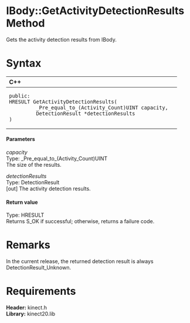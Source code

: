 IBody::GetActivityDetectionResults Method  
=========================================  

Gets the activity detection results from IBody. <span id="syntaxSection"></span>

Syntax  
======  

<table>
<colgroup>
<col width="100%" />
</colgroup>
<thead>
<tr class="header">
<th align="left">C++</th>
</tr>
</thead>
<tbody>
<tr class="odd">
<td align="left"><pre><code>public:  
HRESULT GetActivityDetectionResults(  
         _Pre_equal_to_(Activity_Count)UINT capacity,  
         DetectionResult *detectionResults  
)</code></pre></td>
</tr>
</tbody>
</table>

<span id="ID4EG"></span>
#### Parameters  

*capacity*    
Type: \_Pre\_equal\_to\_(Activity\_Count)UINT  
The size of the results.  

*detectionResults*    
Type: DetectionResult  
[out] The activity detection results.  

<span id="ID4EP"></span>
#### Return value  

Type: HRESULT  
Returns S\_OK if successful; otherwise, returns a failure code.  

<span id="remarks"></span>

Remarks  
=======  

In the current release, the returned detection result is always DetectionResult\_Unknown.  

<span id="requirements"></span>

Requirements  
============  

**Header:** kinect.h  
**Library:** kinect20.lib  



<!--Please do not edit the data in the comment block below.-->
<!--
TOCTitle : GetActivityDetectionResults Method
RLTitle : IBody::GetActivityDetectionResults Method
KeywordK : GetActivityDetectionResults method
KeywordK : IBody::GetActivityDetectionResults method
KeywordF : IBody::GetActivityDetectionResults
KeywordF : GetActivityDetectionResults
KeywordF : Microsoft.Kinect.kinect.IBody.GetActivityDetectionResults(_Pre_equal_to_(Activity_Count)UINT,DetectionResult@)
KeywordA : M:Microsoft.Kinect.kinect.IBody.GetActivityDetectionResults(_Pre_equal_to_(Activity_Count)UINT,DetectionResult@)
AssetID : M:Microsoft.Kinect.kinect.IBody.GetActivityDetectionResults(_Pre_equal_to_(Activity_Count)UINT,DetectionResult@)
Locale : en-us
CommunityContent : 1
APIType : Managed
APILocation : 
APIName : Microsoft.Kinect.kinect.IBody::GetActivityDetectionResults
TargetOS : Windows
TopicType : kbSyntax
DevLang : C++
DocSet : K4Wv2
ProjType : K4Wv2Proj
Technology : Kinect for Windows
Product : Kinect for Windows SDK v2
productversion : 20
-->
